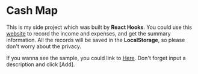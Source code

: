 # Cash Map
This is my side project which was built by <b>React Hooks</b>.  You could use this [website](https://tabacotaco.github.io/cash-map) to record the income and expenses, and get the summary information.  All the records will be saved in the <b>LocalStorage</b>, so please don't worry about the privacy.

If you wanna see the sample, you could link to [Here](https://tabacotaco.github.io/cash-map/#/cloud/4378952e-7529-4af6-8752-246117e24dc8).  Don't forget input a description and click [Add].